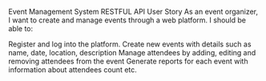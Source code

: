 Event Management System RESTFUL API
User Story
As an event organizer, I want to create and manage events through a web platform. I should be able to:

Register and log into the platform.
Create new events with details such as name, date, location, description
Manage attendees by adding, editing and removing attendees from the event
Generate reports for each event with information about attendees count etc.
